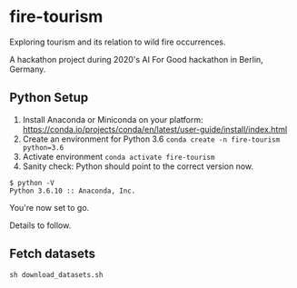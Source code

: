 fire-tourism
===

Exploring tourism and its relation to wild fire occurrences.

A hackathon project during 2020's AI For Good hackathon in Berlin, Germany.

## Python Setup

1. Install Anaconda or Miniconda on your platform: https://conda.io/projects/conda/en/latest/user-guide/install/index.html
2. Create an environment for Python 3.6 `conda create -n fire-tourism python=3.6`
3. Activate environment `conda activate fire-tourism`
4. Sanity check: Python should point to the correct version now. 
```
$ python -V
Python 3.6.10 :: Anaconda, Inc.
```

You're now set to go.

Details to follow.

## Fetch datasets

`sh download_datasets.sh`